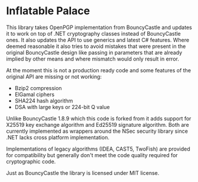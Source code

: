 # Inflatable Palace

This library takes OpenPGP implementation from BouncyCastle and updates it to work on top of .NET cryptography classes instead of BouncyCastle ones. It also updates the API to use generics and latest C# features. Where deemed reasonable it also tries to avoid mistakes that were present in the original BouncyCastle design like  passing in parameters that are already implied by other means and where mismatch would only result in error.

At the moment this is not a production ready code and some features of the original API are missing or not working:
- Bzip2 compression
- ElGamal ciphers
- SHA224 hash algorithm
- DSA with large keys or 224-bit Q value

Unlike BouncyCastle 1.8.9 which this code is forked from it adds support for X25519 key exchange algorithm and Ed25519 signature algorithm. Both are currently implemented as wrappers around the NSec security library since .NET lacks cross platform implementation.

Implementations of legacy algorithms (IDEA, CAST5, TwoFish) are provided for compatibility but generally don't meet the code quality required for cryptographic code.

Just as BouncyCastle the library is licensed under MIT license.

